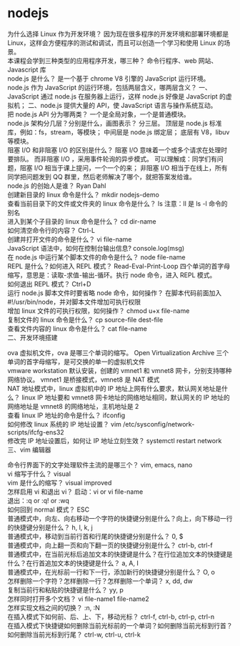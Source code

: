 # nodejs

为什么选择 Linux 作为开发环境？
  因为现在很多程序的开发环境和部署环境都是 Linux，这样会方便程序的测试和调试，而且可以创造一个学习和使用 Linux 的场景。  
本课程会学到三种类型的应用程序开发，哪三种？
命令行程序、web 网站、Javascript 库  
node.js 是什么？
是一个基于 chrome V8 引擎的 JavaScript 运行环境。  
node.js 作为 JavaScript 的运行环境，包括两层含义，哪两层含义？
一、JavaScript 通过 node.js 在服务器上运行，这样 node.js 好像是 JavaScript 的虚拟机；
二、node.js 提供大量的 API，使 JavaScript 语言与操作系统互动。  
把 node.js API 分为哪两类？
一个是全局对象，一个是普通模块。  
node.js 架构分几层？分别是什么，画图表示？
分三层。
顶层是 node.js 标准库，例如：fs，stream，等模块；
中间层是 node.js 绑定层；
底层有 V8，libuv 等模块。  
阻塞 I/O 和非阻塞 I/O 的区别是什么？
阻塞 I/O 意味着一个或多个请求在处理时要排队。
而非阻塞 I/O ，采用事件轮询的异步模式。
可以理解成：同学们有问题，阻塞 I/O 相当于课上提问，一个一个的来；
非阻塞 I/O 相当于在线上，所有同学把问题发到 QQ 群里，然后老师解决了哪个，就把答案发给谁。  
node.js 的创始人是谁？
Ryan Dahl  
创建新目录的 linux 命令是什么？
mkdir nodejs-demo  
查看当前目录下的文件或文件夹的 linux 命令是什么？
ls 注意：ll 是  ls -l 命令的别名  
进入到某个子目录的 linux 命令是什么？
cd dir-name    
如何清空命令行的内容？
Ctrl-L  
创建并打开文件的命令是什么？
vi file-name  
JavaScript 语法中，如何在控制台输出信息?
console.log(msg)  
在 node.js 中运行某个脚本文件的命令是什么？
node file-name  
REPL 是什么？如何进入 REPL 模式？
Read-Eval-Print-Loop 四个单词的首字母缩写，意思是：读取-求值-输出-循环。执行 node 命令，进入 REPL 模式。  
如何退出 REPL 模式？
Ctrl+D  
运行 node.js 脚本文件时要省略 node 命令，如何操作？
在脚本代码前面加入#!/usr/bin/node，并对脚本文件增加可执行权限  
增加 linux 文件的可执行权限，如何操作？
chmod u+x file-name  
复制文件的 linux 命令是什么？
cp source-file dest-file  
查看文件内容的 linux 命令是什么？
cat file-name  
二、开发环境搭建

ova 虚拟机文件，ova 是哪三个单词的缩写。
Open Virtualization Archive 三个单词的首字母缩写，是可交换的单一的虚拟机文件  
vmware workstation 默认安装，创建的 vmnet1 和 vmnet8 网卡，分别支持哪种网络协议。
vmnet1 是桥接模式，vmnet8 是 NAT 模式  
NAT 地址模式中，linux 虚拟机中的 IP 地址上网有什么要求，默认网关地址是什么？
linux IP 地址要和 vmnet8 网卡地址的网络地址相同，默认网关的 IP 地址的网络地址是 vmnet8 的网络地址，主机地址是 2  
查看 linux IP 地址的命令是什么？
ifconfig  
如何修改 linux 系统的 IP 地址设置？
vim /etc/sysconfig/network-scripts/ifcfg-ens32  
修改完 IP 地址设置后，如何让 IP 地址立刻生效？
systemctl restart network  
三、vim 编辑器

命令行界面下的文字处理软件主流的是哪三个？
vim, emacs, nano  
vi 缩写于什么？
visual  
vim 是什么的缩写？
visual improved  
怎样启用 vi 和退出 vi？
启动：vi or vi file-name  
退出：:q or :q! or :wq  
如何回到 normal 模式？
ESC  
普通模式中，向左、向右移动一个字符的快捷键分别是什么？向上，向下移动一行的快捷键分别是什么？
h, l, k, j  
普通模式中，移动到当前行首和行尾的快捷键分别是什么？
0, $  
普通模式中，向上翻一页和向下翻一页的快捷键分别是什么？
ctrl-b, ctrl-f  
普通模式中，在当前光标后追加文本的快捷键是什么？在行位追加文本的快捷键是什么？在行首追加文本的快捷键是什么？
a, A, I  
普通模式中，在光标前一行和下一行，添加新行的快捷键分别是什么？
O, o  
怎样删除一个字符？怎样删除一行？怎样删除一个单词？
x, dd, dw  
复制当前行和粘贴的快捷键是什么？
yy, p  
怎样同时打开多个文档？
vi file-name1 file-name2  
怎样实现文档之间的切换？
:n, :N  
在插入模式下如何前、后、上、下，移动光标？
ctrl-f, ctrl-b, ctrl-p, ctrl-n  
在插入模式下快捷键如何删除当前光标前的一个单词？如何删除当前光标到行首？如何删除当前光标到行尾？
ctrl-w, ctrl-u, ctrl-k  
